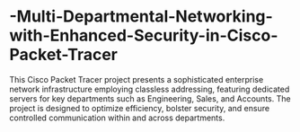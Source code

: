 # -Multi-Departmental-Networking-with-Enhanced-Security-in-Cisco-Packet-Tracer
This Cisco Packet Tracer project presents a sophisticated enterprise network infrastructure employing classless addressing, featuring dedicated servers for key departments such as Engineering, Sales, and Accounts. The project is designed to optimize efficiency, bolster security, and ensure controlled communication within and across departments.
